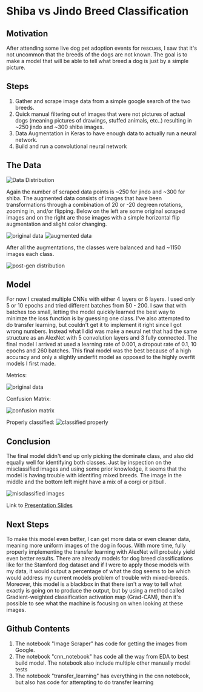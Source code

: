 # Shiba vs Jindo Breed Classification

## Motivation
After attending some live dog pet adoption events for rescues, I saw that it's not uncommon that the breeds of the dogs are not known. The goal is to make a model that will be able to tell what breed a dog is just by a simple picture.

## Steps

1. Gather and scrape image data from a simple google search of the two breeds.
2. Quick manual filtering out of images that were not pictures of actual dogs (meaning pictures of drawings, stuffed animals, etc..) resulting in ~250 jindo and ~300 shiba images.
3. Data Augmentation in Keras to have enough data to actually run a neural network.
4. Build and run a convolutional neural network

## The Data

![Data Distribution](/images/pre_gen_distribution.png)

Again the number of scraped data points is ~250 for jindo and ~300 for shiba. The augmented data consists of images that have been transformations through a combination of 20 or -20 degreen rotations, zooming in, and/or flipping. Below on the left are some original scraped images and on the right are those images with a simple horizontal flip augmentation and slight color changing.


![original data](/images/data_original_collage.png) ![augmented data](/images/data_augmented.png)


After all the augmentations, the classes were balanced and had ~1150 images each class.

![post-gen distribution](/images/post_gen_distribution.png)


## Model

For now I created multiple CNNs with either 4 layers or 6 layers. I used only 5 or 10 epochs and tried different batches from 50 - 200. I saw that with batches too small, letting the model quickly learned the best way to minimze the loss function is by guessing one class. I've also attempted to do transfer learning, but couldn't get it to implement it right since I got wrong numbers. Instead what I did was make a neural net that had the same structure as an AlexNet with 5 convolution layers and 3 fully connected. The final model I arrived at used a learning rate of 0.001, a dropout rate of 0.1, 10 epochs and 260 batches. This final model was the best because of a high accuracy and only a slightly underfit model as opposed to the highly overfit models I first made.


Metrics:

![original data](/images/metrics.png)


Confusion Matrix:

![confusion matrix](/images/confusion_matrix.png)


Properly classified:
![classified properly](/images/classified.png)

## Conclusion

The final model didn't end up only picking the dominate class, and also did equally well for identifying both classes. Just by inspection on the misclassified images and using some prior knowledge, it seems that the model is having trouble with identifing mixed breeds. The image in the middle and the bottom left might have a mix of a corgi or pitbull. 

![misclassified images](/images/misclassified_matrix.png)

Link to [Presentation Slides](https://docs.google.com/presentation/d/1c2fnI6nc2q_7AyAe_qc_ZstVhijFHI27bVRw1a2T38I/edit?usp=sharing)


## Next Steps

To make this model even better, I can get more data or even cleaner data, meaning more uniform images of the dog in focus. With more time, fully properly implementing the transfer learning with AlexNet will probably yield even better results. There are already models for dog breed classifications like for the Stamford dog dataset and if I were to apply those models with my data, it would output a percentage of what the dog seems to be which would address my current models problem of trouble with mixed-breeds. Moreover, this model is a blackbox in that there isn't a way to tell what exactly is going on to produce the output, but by using a method called Gradient-weighted classification activation map (Grad-CAM), then it's possible to see what the machine is focusing on when looking at these images.

## Github Contents

1. The notebook "Image Scraper" has code for getting the images from Google.
2. The notebook "cnn_notebook" has code all the way from EDA to best build model. The notebook also include multiple other manually model tests
3. The notebook "transfer_learning" has everything in the cnn notebook, but also has code for attempting to do transfer learning

